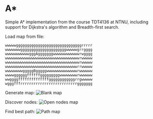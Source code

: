 A*
=====

Simple A* implementation from the course TDT4136 at NTNU, including support for Dijkstra's algorithm and Breadth-first search.

Load map from file:

    wwwwwggggggggggggggggggggggggggggggrrrrr
    wwwwwwwgggggggggggggggggggggwwwwwgrrgggg
    wwwwwwwwwwwgggAgggggggwwwwwwwwwwwwrwgggg
    wwwwwwwwwwwwwwwwwwwwwwwwwwwwwwwwwwrwwwww
    wwwwwwwwwwwwwwwwwwwwwwwwwwwwwwwwwwrwwwww
    wwwwwwwwwwwwwwwwwwwwwwwwwwwwwwwwwrrwwwww
    wwwwwwwwgggggBgggggwwwwwwwwwwwwwwrwwwwww
    wwwwggggggffffffgggggggggwwwwwwwwrwwwwww
    wwggggffffffffffffffggggggggggggrrgwwwww
    wgggfffrrrrrrrrrrrrrrrrrrrrrrrrrrggggggg

Generate map:
![Blank map](https://github.com/marthall/astar/blob/master/pictures/1.png)

Discover nodes:
![Open nodes map](https://github.com/marthall/astar/blob/master/pictures/2.png)

Find best path:
![Path map](https://github.com/marthall/astar/blob/master/pictures/3.png)
